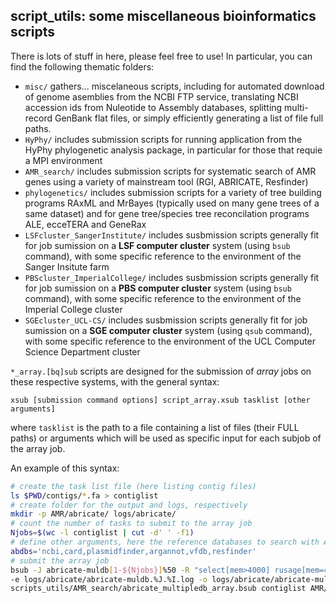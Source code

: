 ## script_utils: some miscellaneous bioinformatics scripts

There is lots of stuff in here, please feel free to use! In particular, you can find the following thematic folders:

- `misc/` gathers... miscelaneous scripts, including for automated download of genome asemblies from the NCBI FTP service, translating NCBI accession ids from Nuleotide to Assembly databases, splitting multi-record GenBank flat files, or simply efficiently generating a list of file full paths.   
- `HyPhy/` includes submission scripts for running application from the HyPhy phylogenetic analysis package, in particular for those that requie a MPI environment
- `AMR_search/` includes submission scripts for systematic search of AMR genes using a variety of mainstream tool (RGI, ABRICATE, Resfinder)
- `phylogenetics/` includes submission scripts for a variety of tree building programs RAxML and MrBayes (typically used on many gene trees of a same dataset) and for gene tree/species tree reconcilation programs ALE, ecceTERA and GeneRax
- `LSFcluster_SangerInstitute/` includes susbmission scripts generally fit for job sumission on a **LSF computer cluster** system (using `bsub` command), with some specific reference to the environment of the Sanger Insitute farm
- `PBScluster_ImperialCollege/` includes susbmission scripts generally fit for job sumission on a **PBS computer cluster** system (using `bsub` command), with some specific reference to the environment of the Imperial College cluster
- `SGEcluster_UCL-CS/` includes susbmission scripts generally fit for job sumission on a **SGE computer cluster** system (using `qsub` command), with some specific reference to the environment of the UCL Computer Science Department cluster

`*_array.[bq]sub` scripts are designed for the submission of *array* jobs on these respective systems, with the general syntax:
```
xsub [submission command options] script_array.xsub tasklist [other arguments]
```
where `tasklist` is the path to a file containing a list of files (their FULL paths) or arguments which will be used as specific input for each subjob of the array job.

An example of this syntax:
```sh
# create the task list file (here listing contig files)
ls $PWD/contigs/*.fa > contiglist
# create folder for the output and logs, respectively
mkdir -p AMR/abricate/ logs/abricate/
# count the number of tasks to submit to the array job
Njobs=$(wc -l contiglist | cut -d' ' -f1)
# define other arguments, here the reference databases to search with ABRICATE
abdbs='ncbi,card,plasmidfinder,argannot,vfdb,resfinder'
# submit the array job
bsub -J abricate-muldb[1-${Njobs}]%50 -R "select[mem>4000] rusage[mem=4000]" -M4000 -q normal \
-e logs/abricate/abricate-muldb.%J.%I.log -o logs/abricate/abricate-muldb.%J.%I.log \
scripts_utils/AMR_search/abricate_multipledb_array.bsub contiglist AMR/abricate/ "${abdbs}"
```
